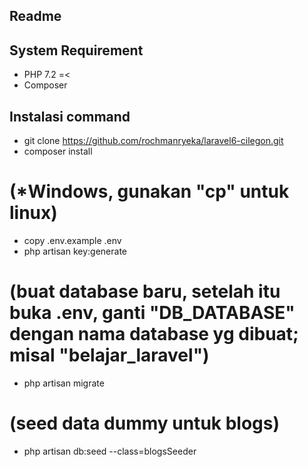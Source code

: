 ## Readme

## System Requirement
- PHP 7.2 =<
- Composer

## Instalasi command
- git clone https://github.com/rochmanryeka/laravel6-cilegon.git
- composer install
# (*Windows, gunakan "cp" untuk linux)
- copy .env.example .env
- php artisan key:generate
# (buat database baru, setelah itu buka .env, ganti "DB_DATABASE" dengan nama database yg dibuat; misal "belajar_laravel")
- php artisan migrate
# (seed data dummy untuk blogs)
- php artisan db:seed --class=blogsSeeder
